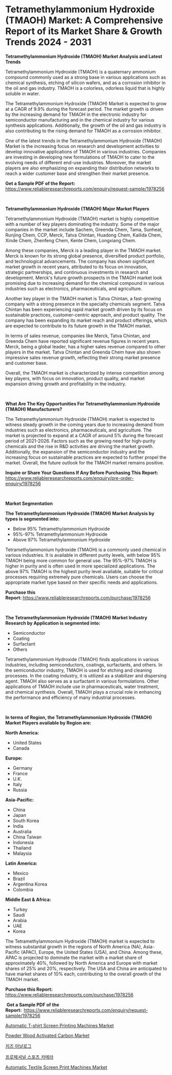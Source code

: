 <p><h1>Tetramethylammonium Hydroxide (TMAOH) Market: A Comprehensive Report of its Market Share & Growth Trends 2024 - 2031</h1></p><p><strong>Tetramethylammonium Hydroxide (TMAOH) Market Analysis and Latest Trends</strong></p>
<p><p>Tetramethylammonium Hydroxide (TMAOH) is a quaternary ammonium compound commonly used as a strong base in various applications such as chemical synthesis, etching of silicon wafers, and as a corrosion inhibitor in the oil and gas industry. TMAOH is a colorless, odorless liquid that is highly soluble in water.</p><p>The Tetramethylammonium Hydroxide (TMAOH) Market is expected to grow at a CAGR of 9.9% during the forecast period. The market growth is driven by the increasing demand for TMAOH in the electronic industry for semiconductor manufacturing and in the chemical industry for various synthesis applications. Additionally, the growth of the oil and gas industry is also contributing to the rising demand for TMAOH as a corrosion inhibitor.</p><p>One of the latest trends in the Tetramethylammonium Hydroxide (TMAOH) Market is the increasing focus on research and development activities to develop innovative applications of TMAOH in various industries. Companies are investing in developing new formulations of TMAOH to cater to the evolving needs of different end-use industries. Moreover, the market players are also emphasizing on expanding their distribution networks to reach a wider customer base and strengthen their market presence.</p></p>
<p><strong>Get a Sample PDF of the Report:&nbsp;</strong> <a href="https://www.reliableresearchreports.com/enquiry/request-sample/1978256">https://www.reliableresearchreports.com/enquiry/request-sample/1978256</a></p>
<p>&nbsp;</p>
<p><strong>Tetramethylammonium Hydroxide (TMAOH) Major Market Players</strong></p>
<p><p>Tetramethylammonium Hydroxide (TMAOH) market is highly competitive with a number of key players dominating the industry. Some of the major companies in the market include Sachem, Greenda Chem, Tama, Sunheat, Runjing Chem, CCP, Merck, Tatva Chintan, Huadong Chem, Kailida Chem, Xinde Chem, Zhenfeng Chem, Kente Chem, Longxiang Chem.</p><p>Among these companies, Merck is a leading player in the TMAOH market. Merck is known for its strong global presence, diversified product portfolio, and technological advancements. The company has shown significant market growth in recent years, attributed to its focus on innovation, strategic partnerships, and continuous investments in research and development. Merck's future growth prospects in the TMAOH market look promising due to increasing demand for the chemical compound in various industries such as electronics, pharmaceuticals, and agriculture.</p><p>Another key player in the TMAOH market is Tatva Chintan, a fast-growing company with a strong presence in the specialty chemicals segment. Tatva Chintan has been experiencing rapid market growth driven by its focus on sustainable practices, customer-centric approach, and product quality. The company has been expanding its market reach and product offerings, which are expected to contribute to its future growth in the TMAOH market.</p><p>In terms of sales revenue, companies like Merck, Tatva Chintan, and Greenda Chem have reported significant revenue figures in recent years. Merck, being a global leader, has a higher sales revenue compared to other players in the market. Tatva Chintan and Greenda Chem have also shown impressive sales revenue growth, reflecting their strong market presence and customer base.</p><p>Overall, the TMAOH market is characterized by intense competition among key players, with focus on innovation, product quality, and market expansion driving growth and profitability in the industry.</p></p>
<p>&nbsp;</p>
<p><strong>What Are The Key Opportunities For Tetramethylammonium Hydroxide (TMAOH) Manufacturers?</strong></p>
<p><p>The Tetramethylammonium Hydroxide (TMAOH) market is expected to witness steady growth in the coming years due to increasing demand from industries such as electronics, pharmaceuticals, and agriculture. The market is projected to expand at a CAGR of around 5% during the forecast period of 2021-2026. Factors such as the growing need for high-purity chemicals and the rise in R&D activities are driving the market growth. Additionally, the expansion of the semiconductor industry and the increasing focus on sustainable practices are expected to further propel the market. Overall, the future outlook for the TMAOH market remains positive.</p></p>
<p><strong>Inquire or Share Your Questions If Any Before Purchasing This Report:</strong> <a href="https://www.reliableresearchreports.com/enquiry/pre-order-enquiry/1978256">https://www.reliableresearchreports.com/enquiry/pre-order-enquiry/1978256</a></p>
<p>&nbsp;</p>
<p><strong>Market Segmentation</strong></p>
<p><strong>The Tetramethylammonium Hydroxide (TMAOH) Market Analysis by types is segmented into:</strong></p>
<p><ul><li>Below 95% Tetramethylammonium Hydroxide</li><li>95%-97% Tetramethylammonium Hydroxide</li><li>Above 97% Tetramethylammonium Hydroxide</li></ul></p>
<p><p>Tetramethylammonium hydroxide (TMAOH) is a commonly used chemical in various industries. It is available in different purity levels, with below 95% TMAOH being more common for general use. The 95%-97% TMAOH is higher in purity and is often used in more specialized applications. The above 97% TMAOH is the highest purity level available, suitable for critical processes requiring extremely pure chemicals. Users can choose the appropriate market type based on their specific needs and applications.</p></p>
<p><strong>Purchase this Report:&nbsp;</strong><a href="https://www.reliableresearchreports.com/purchase/1978256">https://www.reliableresearchreports.com/purchase/1978256</a></p>
<p>&nbsp;</p>
<p><strong>The Tetramethylammonium Hydroxide (TMAOH) Market Industry Research by Application is segmented into:</strong></p>
<p><ul><li>Semiconductor</li><li>Coating</li><li>Surfactant</li><li>Others</li></ul></p>
<p><p>Tetramethylammonium Hydroxide (TMAOH) finds applications in various industries, including semiconductors, coatings, surfactants, and others. In the semiconductor industry, TMAOH is used for etching and cleaning processes. In the coating industry, it is utilized as a stabilizer and dispersing agent. TMAOH also serves as a surfactant in various formulations. Other applications of TMAOH include use in pharmaceuticals, water treatment, and chemical synthesis. Overall, TMAOH plays a crucial role in enhancing the performance and efficiency of many industrial processes.</p></p>
<p>&nbsp;</p>
<p><strong>In terms of Region, the Tetramethylammonium Hydroxide (TMAOH) Market Players available by Region are:</strong></p>
<p>
    <p> <strong> North America: </strong>
        <ul>
            <li>United States</li>
            <li>Canada</li>
        </ul>
        </p> 
    <p> <strong> Europe: </strong>
        <ul>
            <li>Germany</li>
            <li>France</li>
            <li>U.K.</li>
            <li>Italy</li>
            <li>Russia</li>
        </ul>
        </p> 
    <p> <strong> Asia-Pacific: </strong>
        <ul>
            <li>China</li>
            <li>Japan</li>
            <li>South Korea</li>
            <li>India</li>
            <li>Australia</li>
            <li>China Taiwan</li>
            <li>Indonesia</li>
            <li>Thailand</li>
            <li>Malaysia</li>
        </ul>
        </p> 
    <p> <strong> Latin America: </strong>
        <ul>
            <li>Mexico</li>
            <li>Brazil</li>
            <li>Argentina Korea</li>
            <li>Colombia</li>
        </ul>
        </p> 
    <p> <strong> Middle East & Africa: </strong>
        <ul>
            <li>Turkey</li>
            <li>Saudi</li>
            <li>Arabia</li>
            <li>UAE</li>
            <li>Korea</li>
        </ul>
    </p>
    </p>
<p><p>The Tetramethylammonium Hydroxide (TMAOH) market is expected to witness substantial growth in the regions of North America (NA), Asia-Pacific (APAC), Europe, the United States (USA), and China. Among these, APAC is projected to dominate the market with a market share of approximately 40%, followed by North America and Europe with market shares of 25% and 20%, respectively. The USA and China are anticipated to have market shares of 10% each, contributing to the overall growth of the TMAOH market.</p></p>
<p><strong>Purchase this Report: </strong><a href="https://www.reliableresearchreports.com/purchase/1978256">https://www.reliableresearchreports.com/purchase/1978256</a></p>
<p>&nbsp;<strong>Get a Sample PDF of the Report:&nbsp;&nbsp;</strong><a href="https://www.reliableresearchreports.com/enquiry/request-sample/1978256">https://www.reliableresearchreports.com/enquiry/request-sample/1978256</a></p>
<p><strong></strong></p>
<p><p><a href="https://issuu.com/reportprime-2/docs/automatic-t-shirt-screen-printing-machines-market-">Automatic T-shirt Screen Printing Machines Market</a></p><p><a href="https://github.com/derrinmiltonellis35gcl/Market-Research-Report-List-1/blob/main/powder-wood-activated-carbon-market.md">Powder Wood Activated Carbon Market</a></p><p><a href="https://github.com/fredrickeglers/Market-Research-Report-List-1/blob/main/69808881823.md">치즈 아날로그</a></p><p><a href="https://medium.com/@percymckty3ytenzie89676/%ED%94%84%EB%A1%9C-%EC%8A%A4%ED%8F%AC%EC%B8%A0-%EC%B9%B4%EB%A9%94%EB%9D%BC-%EC%8B%9C%EC%9E%A5-%EC%A1%B0%EC%82%AC-%EB%B3%B4%EA%B3%A0%EC%84%9C-2024%EB%85%84%EB%B6%80%ED%84%B0-2031%EB%85%84%EA%B9%8C%EC%A7%80%EC%9D%98-%EC%97%AD%EC%82%AC-%EB%B0%8F-%EC%98%88%EC%B8%A1-8b671c319c45">프로페셔널 스포츠 카메라</a></p><p><a href="https://issuu.com/reportprime-2/docs/automatic-textile-screen-print-machines-market-siz">Automatic Textile Screen Print Machines Market</a></p></p>